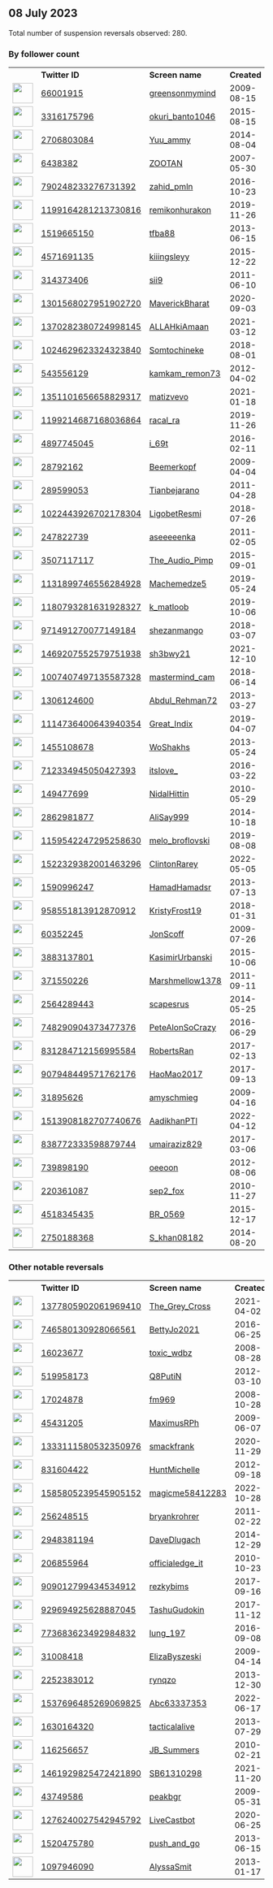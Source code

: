 
## 08 July 2023
Total number of suspension reversals observed: 280.

### By follower count
<table><tr><th></th><th align="left">Twitter ID</th><th align="left">Screen name</th>
<th align="left">Created</th><th align="left">Status</th><th align="left">Suspended</th><th align="left">Followers</th>
<tr><td><a href="https://pbs.twimg.com/profile_images/1331146717656457216/-M2JIbyX_normal.jpg"><img src="https://pbs.twimg.com/profile_images/1331146717656457216/-M2JIbyX_normal.jpg" width="40px" height="40px" align="center"/></a></td><td><a href="https://twitter.com/intent/user?user_id=66001915">66001915</a></td><td><a href="https://twitter.com/greensonmymind">greensonmymind</a></td><td>2009-08-15</td><td align="center"></td><td>2023-01-23</td><td>126254</td></tr>
<tr><td><a href="https://pbs.twimg.com/profile_images/1637952968145395713/JFQJrtBW_normal.jpg"><img src="https://pbs.twimg.com/profile_images/1637952968145395713/JFQJrtBW_normal.jpg" width="40px" height="40px" align="center"/></a></td><td><a href="https://twitter.com/intent/user?user_id=3316175796">3316175796</a></td><td><a href="https://twitter.com/okuri_banto1046">okuri_banto1046</a></td><td>2015-08-15</td><td align="center"></td><td>2023-02-03</td><td>57886</td></tr>
<tr><td><a href="https://pbs.twimg.com/profile_images/1278291692932624384/LEEbcEJZ_normal.jpg"><img src="https://pbs.twimg.com/profile_images/1278291692932624384/LEEbcEJZ_normal.jpg" width="40px" height="40px" align="center"/></a></td><td><a href="https://twitter.com/intent/user?user_id=2706803084">2706803084</a></td><td><a href="https://twitter.com/Yuu_ammy">Yuu_ammy</a></td><td>2014-08-04</td><td align="center"></td><td>2023-02-08</td><td>53492</td></tr>
<tr><td><a href="https://pbs.twimg.com/profile_images/991927104479547392/s28Hkp4H_normal.jpg"><img src="https://pbs.twimg.com/profile_images/991927104479547392/s28Hkp4H_normal.jpg" width="40px" height="40px" align="center"/></a></td><td><a href="https://twitter.com/intent/user?user_id=6438382">6438382</a></td><td><a href="https://twitter.com/ZOOTAN">ZOOTAN</a></td><td>2007-05-30</td><td align="center"></td><td>2023-02-03</td><td>50472</td></tr>
<tr><td><a href="https://pbs.twimg.com/profile_images/1679704001439465472/xk94UyNJ_normal.jpg"><img src="https://pbs.twimg.com/profile_images/1679704001439465472/xk94UyNJ_normal.jpg" width="40px" height="40px" align="center"/></a></td><td><a href="https://twitter.com/intent/user?user_id=790248233276731392">790248233276731392</a></td><td><a href="https://twitter.com/zahid_pmln">zahid_pmln</a></td><td>2016-10-23</td><td align="center"></td><td>2023-01-19</td><td>48681</td></tr>
<tr><td><a href="https://pbs.twimg.com/profile_images/1673524418532745216/mZyLNgQW_normal.jpg"><img src="https://pbs.twimg.com/profile_images/1673524418532745216/mZyLNgQW_normal.jpg" width="40px" height="40px" align="center"/></a></td><td><a href="https://twitter.com/intent/user?user_id=1199164281213730816">1199164281213730816</a></td><td><a href="https://twitter.com/remikonhurakon">remikonhurakon</a></td><td>2019-11-26</td><td align="center"></td><td>2023-06-11</td><td>40400</td></tr>
<tr><td><a href="https://pbs.twimg.com/profile_images/1666672723639033856/DXU9DjhO_normal.jpg"><img src="https://pbs.twimg.com/profile_images/1666672723639033856/DXU9DjhO_normal.jpg" width="40px" height="40px" align="center"/></a></td><td><a href="https://twitter.com/intent/user?user_id=1519665150">1519665150</a></td><td><a href="https://twitter.com/tfba88">tfba88</a></td><td>2013-06-15</td><td align="center"></td><td>2022-08-20</td><td>34065</td></tr>
<tr><td><a href="https://pbs.twimg.com/profile_images/1678405120248143875/4ptk8h0g_normal.jpg"><img src="https://pbs.twimg.com/profile_images/1678405120248143875/4ptk8h0g_normal.jpg" width="40px" height="40px" align="center"/></a></td><td><a href="https://twitter.com/intent/user?user_id=4571691135">4571691135</a></td><td><a href="https://twitter.com/kiiingsleyy">kiiingsleyy</a></td><td>2015-12-22</td><td align="center"></td><td></td><td>29661</td></tr>
<tr><td><a href="https://pbs.twimg.com/profile_images/1673631441165459456/nye7JSF8_normal.jpg"><img src="https://pbs.twimg.com/profile_images/1673631441165459456/nye7JSF8_normal.jpg" width="40px" height="40px" align="center"/></a></td><td><a href="https://twitter.com/intent/user?user_id=314373406">314373406</a></td><td><a href="https://twitter.com/sii9">sii9</a></td><td>2011-06-10</td><td align="center"></td><td>2022-10-07</td><td>28930</td></tr>
<tr><td><a href="https://pbs.twimg.com/profile_images/1444639981083918346/fO0zXWGZ_normal.jpg"><img src="https://pbs.twimg.com/profile_images/1444639981083918346/fO0zXWGZ_normal.jpg" width="40px" height="40px" align="center"/></a></td><td><a href="https://twitter.com/intent/user?user_id=1301568027951902720">1301568027951902720</a></td><td><a href="https://twitter.com/MaverickBharat">MaverickBharat</a></td><td>2020-09-03</td><td align="center"></td><td></td><td>25130</td></tr>
<tr><td><a href="https://pbs.twimg.com/profile_images/1675476457592610820/g-wnjaky_normal.jpg"><img src="https://pbs.twimg.com/profile_images/1675476457592610820/g-wnjaky_normal.jpg" width="40px" height="40px" align="center"/></a></td><td><a href="https://twitter.com/intent/user?user_id=1370282380724998145">1370282380724998145</a></td><td><a href="https://twitter.com/ALLAHkiAmaan">ALLAHkiAmaan</a></td><td>2021-03-12</td><td align="center"></td><td>2023-01-19</td><td>23299</td></tr>
<tr><td><a href="https://pbs.twimg.com/profile_images/1667963533592592386/C6o1Q9Il_normal.jpg"><img src="https://pbs.twimg.com/profile_images/1667963533592592386/C6o1Q9Il_normal.jpg" width="40px" height="40px" align="center"/></a></td><td><a href="https://twitter.com/intent/user?user_id=1024629623324323840">1024629623324323840</a></td><td><a href="https://twitter.com/Somtochineke">Somtochineke</a></td><td>2018-08-01</td><td align="center"></td><td>2022-06-12</td><td>21632</td></tr>
<tr><td><a href="https://pbs.twimg.com/profile_images/1623477702165692417/uzYSmo4j_normal.jpg"><img src="https://pbs.twimg.com/profile_images/1623477702165692417/uzYSmo4j_normal.jpg" width="40px" height="40px" align="center"/></a></td><td><a href="https://twitter.com/intent/user?user_id=543556129">543556129</a></td><td><a href="https://twitter.com/kamkam_remon73">kamkam_remon73</a></td><td>2012-04-02</td><td align="center"></td><td>2022-08-26</td><td>15766</td></tr>
<tr><td><a href="https://pbs.twimg.com/profile_images/1676090212978421760/tRHxxhkF_normal.jpg"><img src="https://pbs.twimg.com/profile_images/1676090212978421760/tRHxxhkF_normal.jpg" width="40px" height="40px" align="center"/></a></td><td><a href="https://twitter.com/intent/user?user_id=1351101656658829317">1351101656658829317</a></td><td><a href="https://twitter.com/matizvevo">matizvevo</a></td><td>2021-01-18</td><td align="center"></td><td>2023-05-30</td><td>15468</td></tr>
<tr><td><a href="https://pbs.twimg.com/profile_images/1590147034883174401/ii6qzvgt_normal.jpg"><img src="https://pbs.twimg.com/profile_images/1590147034883174401/ii6qzvgt_normal.jpg" width="40px" height="40px" align="center"/></a></td><td><a href="https://twitter.com/intent/user?user_id=1199214687168036864">1199214687168036864</a></td><td><a href="https://twitter.com/racal_ra">racal_ra</a></td><td>2019-11-26</td><td align="center"></td><td>2023-06-21</td><td>14457</td></tr>
<tr><td><a href="https://pbs.twimg.com/profile_images/1410279272330285065/Pk22oo7P_normal.jpg"><img src="https://pbs.twimg.com/profile_images/1410279272330285065/Pk22oo7P_normal.jpg" width="40px" height="40px" align="center"/></a></td><td><a href="https://twitter.com/intent/user?user_id=4897745045">4897745045</a></td><td><a href="https://twitter.com/i_69t">i_69t</a></td><td>2016-02-11</td><td align="center"></td><td>2023-06-22</td><td>14358</td></tr>
<tr><td><a href="https://pbs.twimg.com/profile_images/1486095407486750723/pTWGAoN4_normal.jpg"><img src="https://pbs.twimg.com/profile_images/1486095407486750723/pTWGAoN4_normal.jpg" width="40px" height="40px" align="center"/></a></td><td><a href="https://twitter.com/intent/user?user_id=28792162">28792162</a></td><td><a href="https://twitter.com/Beemerkopf">Beemerkopf</a></td><td>2009-04-04</td><td align="center"></td><td>2022-10-18</td><td>13357</td></tr>
<tr><td><a href="https://pbs.twimg.com/profile_images/1670417466911014914/DCp2bX7s_normal.jpg"><img src="https://pbs.twimg.com/profile_images/1670417466911014914/DCp2bX7s_normal.jpg" width="40px" height="40px" align="center"/></a></td><td><a href="https://twitter.com/intent/user?user_id=289599053">289599053</a></td><td><a href="https://twitter.com/Tianbejarano">Tianbejarano</a></td><td>2011-04-28</td><td align="center"></td><td>2023-07-07</td><td>13122</td></tr>
<tr><td><a href="https://pbs.twimg.com/profile_images/1669386843626799116/uXkLBxSE_normal.jpg"><img src="https://pbs.twimg.com/profile_images/1669386843626799116/uXkLBxSE_normal.jpg" width="40px" height="40px" align="center"/></a></td><td><a href="https://twitter.com/intent/user?user_id=1022443926702178304">1022443926702178304</a></td><td><a href="https://twitter.com/LigobetResmi">LigobetResmi</a></td><td>2018-07-26</td><td align="center"></td><td></td><td>13040</td></tr>
<tr><td><a href="https://pbs.twimg.com/profile_images/1332463860058644480/kalwm0Lk_normal.jpg"><img src="https://pbs.twimg.com/profile_images/1332463860058644480/kalwm0Lk_normal.jpg" width="40px" height="40px" align="center"/></a></td><td><a href="https://twitter.com/intent/user?user_id=247822739">247822739</a></td><td><a href="https://twitter.com/aseeeeenka">aseeeeenka</a></td><td>2011-02-05</td><td align="center"></td><td>2022-05-31</td><td>9364</td></tr>
<tr><td><a href="https://pbs.twimg.com/profile_images/1026146756445319169/BlVocGXb_normal.jpg"><img src="https://pbs.twimg.com/profile_images/1026146756445319169/BlVocGXb_normal.jpg" width="40px" height="40px" align="center"/></a></td><td><a href="https://twitter.com/intent/user?user_id=3507117117">3507117117</a></td><td><a href="https://twitter.com/The_Audio_Pimp">The_Audio_Pimp</a></td><td>2015-09-01</td><td align="center"></td><td>2023-06-17</td><td>8205</td></tr>
<tr><td><a href="https://pbs.twimg.com/profile_images/1138431558120103937/G9QlU1Tv_normal.jpg"><img src="https://pbs.twimg.com/profile_images/1138431558120103937/G9QlU1Tv_normal.jpg" width="40px" height="40px" align="center"/></a></td><td><a href="https://twitter.com/intent/user?user_id=1131899746556284928">1131899746556284928</a></td><td><a href="https://twitter.com/Machemedze5">Machemedze5</a></td><td>2019-05-24</td><td align="center"></td><td>2022-12-26</td><td>6598</td></tr>
<tr><td><a href="https://pbs.twimg.com/profile_images/1651525418845872128/6e8gBe5w_normal.jpg"><img src="https://pbs.twimg.com/profile_images/1651525418845872128/6e8gBe5w_normal.jpg" width="40px" height="40px" align="center"/></a></td><td><a href="https://twitter.com/intent/user?user_id=1180793281631928327">1180793281631928327</a></td><td><a href="https://twitter.com/k_matloob">k_matloob</a></td><td>2019-10-06</td><td align="center"></td><td>2023-01-21</td><td>6451</td></tr>
<tr><td><a href="https://pbs.twimg.com/profile_images/1679780408056053762/eOtnaaUS_normal.jpg"><img src="https://pbs.twimg.com/profile_images/1679780408056053762/eOtnaaUS_normal.jpg" width="40px" height="40px" align="center"/></a></td><td><a href="https://twitter.com/intent/user?user_id=971491270077149184">971491270077149184</a></td><td><a href="https://twitter.com/shezanmango">shezanmango</a></td><td>2018-03-07</td><td align="center"></td><td>2023-07-07</td><td>6332</td></tr>
<tr><td><a href="https://pbs.twimg.com/profile_images/1638309358038663168/cAx6lP4E_normal.jpg"><img src="https://pbs.twimg.com/profile_images/1638309358038663168/cAx6lP4E_normal.jpg" width="40px" height="40px" align="center"/></a></td><td><a href="https://twitter.com/intent/user?user_id=1469207552579751938">1469207552579751938</a></td><td><a href="https://twitter.com/sh3bwy21">sh3bwy21</a></td><td>2021-12-10</td><td align="center">🔒</td><td>2022-07-25</td><td>6005</td></tr>
<tr><td><a href="https://pbs.twimg.com/profile_images/1221375233799655425/P1Ndba30_normal.jpg"><img src="https://pbs.twimg.com/profile_images/1221375233799655425/P1Ndba30_normal.jpg" width="40px" height="40px" align="center"/></a></td><td><a href="https://twitter.com/intent/user?user_id=1007407497135587328">1007407497135587328</a></td><td><a href="https://twitter.com/mastermind_cam">mastermind_cam</a></td><td>2018-06-14</td><td align="center"></td><td></td><td>5248</td></tr>
<tr><td><a href="https://pbs.twimg.com/profile_images/1478733394108469249/YcEdY1lr_normal.jpg"><img src="https://pbs.twimg.com/profile_images/1478733394108469249/YcEdY1lr_normal.jpg" width="40px" height="40px" align="center"/></a></td><td><a href="https://twitter.com/intent/user?user_id=1306124600">1306124600</a></td><td><a href="https://twitter.com/Abdul_Rehman72">Abdul_Rehman72</a></td><td>2013-03-27</td><td align="center"></td><td>2023-07-07</td><td>5151</td></tr>
<tr><td><a href="https://pbs.twimg.com/profile_images/1661841127971131393/uKEjU1A9_normal.jpg"><img src="https://pbs.twimg.com/profile_images/1661841127971131393/uKEjU1A9_normal.jpg" width="40px" height="40px" align="center"/></a></td><td><a href="https://twitter.com/intent/user?user_id=1114736400643940354">1114736400643940354</a></td><td><a href="https://twitter.com/Great_Indix">Great_Indix</a></td><td>2019-04-07</td><td align="center"></td><td></td><td>5115</td></tr>
<tr><td><a href="https://pbs.twimg.com/profile_images/1179436544618307584/bvGNhEfg_normal.jpg"><img src="https://pbs.twimg.com/profile_images/1179436544618307584/bvGNhEfg_normal.jpg" width="40px" height="40px" align="center"/></a></td><td><a href="https://twitter.com/intent/user?user_id=1455108678">1455108678</a></td><td><a href="https://twitter.com/WoShakhs">WoShakhs</a></td><td>2013-05-24</td><td align="center"></td><td></td><td>4635</td></tr>
<tr><td><a href="https://pbs.twimg.com/profile_images/722085756013969408/EGLNPRGz_normal.jpg"><img src="https://pbs.twimg.com/profile_images/722085756013969408/EGLNPRGz_normal.jpg" width="40px" height="40px" align="center"/></a></td><td><a href="https://twitter.com/intent/user?user_id=712334945050427393">712334945050427393</a></td><td><a href="https://twitter.com/itsIove_">itsIove_</a></td><td>2016-03-22</td><td align="center"></td><td>2023-02-23</td><td>4231</td></tr>
<tr><td><a href="https://pbs.twimg.com/profile_images/1140267379093594112/nxsfIQwP_normal.jpg"><img src="https://pbs.twimg.com/profile_images/1140267379093594112/nxsfIQwP_normal.jpg" width="40px" height="40px" align="center"/></a></td><td><a href="https://twitter.com/intent/user?user_id=149477699">149477699</a></td><td><a href="https://twitter.com/NidalHittin">NidalHittin</a></td><td>2010-05-29</td><td align="center"></td><td></td><td>4133</td></tr>
<tr><td><a href="https://pbs.twimg.com/profile_images/1538635751407091712/g1Q7uSPZ_normal.jpg"><img src="https://pbs.twimg.com/profile_images/1538635751407091712/g1Q7uSPZ_normal.jpg" width="40px" height="40px" align="center"/></a></td><td><a href="https://twitter.com/intent/user?user_id=2862981877">2862981877</a></td><td><a href="https://twitter.com/AliSay999">AliSay999</a></td><td>2014-10-18</td><td align="center"></td><td>2023-06-01</td><td>3856</td></tr>
<tr><td><a href="https://pbs.twimg.com/profile_images/1265430441336737792/rf7529qO_normal.jpg"><img src="https://pbs.twimg.com/profile_images/1265430441336737792/rf7529qO_normal.jpg" width="40px" height="40px" align="center"/></a></td><td><a href="https://twitter.com/intent/user?user_id=1159542247295258630">1159542247295258630</a></td><td><a href="https://twitter.com/melo_broflovski">melo_broflovski</a></td><td>2019-08-08</td><td align="center"></td><td></td><td>3770</td></tr>
<tr><td><a href="https://pbs.twimg.com/profile_images/1677871906169696256/DtL5Y-eA_normal.jpg"><img src="https://pbs.twimg.com/profile_images/1677871906169696256/DtL5Y-eA_normal.jpg" width="40px" height="40px" align="center"/></a></td><td><a href="https://twitter.com/intent/user?user_id=1522329382001463296">1522329382001463296</a></td><td><a href="https://twitter.com/ClintonRarey">ClintonRarey</a></td><td>2022-05-05</td><td align="center"></td><td>2023-07-07</td><td>3647</td></tr>
<tr><td><a href="https://pbs.twimg.com/profile_images/763166918232645633/Gy66JgfM_normal.jpg"><img src="https://pbs.twimg.com/profile_images/763166918232645633/Gy66JgfM_normal.jpg" width="40px" height="40px" align="center"/></a></td><td><a href="https://twitter.com/intent/user?user_id=1590996247">1590996247</a></td><td><a href="https://twitter.com/HamadHamadsr">HamadHamadsr</a></td><td>2013-07-13</td><td align="center"></td><td>2022-11-08</td><td>3062</td></tr>
<tr><td><a href="https://pbs.twimg.com/profile_images/1177197014586511361/DS2OoNrA_normal.jpg"><img src="https://pbs.twimg.com/profile_images/1177197014586511361/DS2OoNrA_normal.jpg" width="40px" height="40px" align="center"/></a></td><td><a href="https://twitter.com/intent/user?user_id=958551813912870912">958551813912870912</a></td><td><a href="https://twitter.com/KristyFrost19">KristyFrost19</a></td><td>2018-01-31</td><td align="center"></td><td></td><td>3055</td></tr>
<tr><td><a href="https://pbs.twimg.com/profile_images/1526530290725830656/L9rOIdlR_normal.jpg"><img src="https://pbs.twimg.com/profile_images/1526530290725830656/L9rOIdlR_normal.jpg" width="40px" height="40px" align="center"/></a></td><td><a href="https://twitter.com/intent/user?user_id=60352245">60352245</a></td><td><a href="https://twitter.com/JonScoff">JonScoff</a></td><td>2009-07-26</td><td align="center"></td><td>2022-07-23</td><td>3026</td></tr>
<tr><td><a href="https://pbs.twimg.com/profile_images/1280336191309721601/L_R6vew6_normal.jpg"><img src="https://pbs.twimg.com/profile_images/1280336191309721601/L_R6vew6_normal.jpg" width="40px" height="40px" align="center"/></a></td><td><a href="https://twitter.com/intent/user?user_id=3883137801">3883137801</a></td><td><a href="https://twitter.com/KasimirUrbanski">KasimirUrbanski</a></td><td>2015-10-06</td><td align="center"></td><td>2023-06-29</td><td>3004</td></tr>
<tr><td><a href="https://pbs.twimg.com/profile_images/1564226589361147904/Vkywe3cX_normal.jpg"><img src="https://pbs.twimg.com/profile_images/1564226589361147904/Vkywe3cX_normal.jpg" width="40px" height="40px" align="center"/></a></td><td><a href="https://twitter.com/intent/user?user_id=371550226">371550226</a></td><td><a href="https://twitter.com/Marshmellow1378">Marshmellow1378</a></td><td>2011-09-11</td><td align="center"></td><td>2023-05-21</td><td>2950</td></tr>
<tr><td><a href="https://pbs.twimg.com/profile_images/965416172584775680/5rh4O9jJ_normal.jpg"><img src="https://pbs.twimg.com/profile_images/965416172584775680/5rh4O9jJ_normal.jpg" width="40px" height="40px" align="center"/></a></td><td><a href="https://twitter.com/intent/user?user_id=2564289443">2564289443</a></td><td><a href="https://twitter.com/scapesrus">scapesrus</a></td><td>2014-05-25</td><td align="center"></td><td></td><td>2929</td></tr>
<tr><td><a href="https://pbs.twimg.com/profile_images/1337233508201361410/yWdr4Zox_normal.jpg"><img src="https://pbs.twimg.com/profile_images/1337233508201361410/yWdr4Zox_normal.jpg" width="40px" height="40px" align="center"/></a></td><td><a href="https://twitter.com/intent/user?user_id=748290904373477376">748290904373477376</a></td><td><a href="https://twitter.com/PeteAlonSoCrazy">PeteAlonSoCrazy</a></td><td>2016-06-29</td><td align="center"></td><td>2023-05-28</td><td>2819</td></tr>
<tr><td><a href="https://pbs.twimg.com/profile_images/1252315069813145601/EMzcdBYI_normal.jpg"><img src="https://pbs.twimg.com/profile_images/1252315069813145601/EMzcdBYI_normal.jpg" width="40px" height="40px" align="center"/></a></td><td><a href="https://twitter.com/intent/user?user_id=831284712156995584">831284712156995584</a></td><td><a href="https://twitter.com/RobertsRan">RobertsRan</a></td><td>2017-02-13</td><td align="center"></td><td>2023-01-15</td><td>2669</td></tr>
<tr><td><a href="https://pbs.twimg.com/profile_images/907951754817437696/_O9fBi2k_normal.jpg"><img src="https://pbs.twimg.com/profile_images/907951754817437696/_O9fBi2k_normal.jpg" width="40px" height="40px" align="center"/></a></td><td><a href="https://twitter.com/intent/user?user_id=907948449571762176">907948449571762176</a></td><td><a href="https://twitter.com/HaoMao2017">HaoMao2017</a></td><td>2017-09-13</td><td align="center"></td><td>2023-06-02</td><td>2600</td></tr>
<tr><td><a href="https://pbs.twimg.com/profile_images/823981877916672000/wMXVtA2J_normal.jpg"><img src="https://pbs.twimg.com/profile_images/823981877916672000/wMXVtA2J_normal.jpg" width="40px" height="40px" align="center"/></a></td><td><a href="https://twitter.com/intent/user?user_id=31895626">31895626</a></td><td><a href="https://twitter.com/amyschmieg">amyschmieg</a></td><td>2009-04-16</td><td align="center"></td><td>2023-05-26</td><td>2494</td></tr>
<tr><td><a href="https://pbs.twimg.com/profile_images/1673408187507122177/0UnD0K7Y_normal.jpg"><img src="https://pbs.twimg.com/profile_images/1673408187507122177/0UnD0K7Y_normal.jpg" width="40px" height="40px" align="center"/></a></td><td><a href="https://twitter.com/intent/user?user_id=1513908182707740676">1513908182707740676</a></td><td><a href="https://twitter.com/AadikhanPTl">AadikhanPTl</a></td><td>2022-04-12</td><td align="center"></td><td>2023-01-19</td><td>2466</td></tr>
<tr><td><a href="https://pbs.twimg.com/profile_images/1672096953151176707/U1R6qiF1_normal.jpg"><img src="https://pbs.twimg.com/profile_images/1672096953151176707/U1R6qiF1_normal.jpg" width="40px" height="40px" align="center"/></a></td><td><a href="https://twitter.com/intent/user?user_id=838772333598879744">838772333598879744</a></td><td><a href="https://twitter.com/umairaziz829">umairaziz829</a></td><td>2017-03-06</td><td align="center"></td><td>2023-05-28</td><td>2448</td></tr>
<tr><td><a href="https://pbs.twimg.com/profile_images/1394120894755348481/nPz9YvLZ_normal.jpg"><img src="https://pbs.twimg.com/profile_images/1394120894755348481/nPz9YvLZ_normal.jpg" width="40px" height="40px" align="center"/></a></td><td><a href="https://twitter.com/intent/user?user_id=739898190">739898190</a></td><td><a href="https://twitter.com/oeeoon">oeeoon</a></td><td>2012-08-06</td><td align="center"></td><td>2023-01-12</td><td>2410</td></tr>
<tr><td><a href="https://pbs.twimg.com/profile_images/1285269343530409984/tVPSl5E6_normal.jpg"><img src="https://pbs.twimg.com/profile_images/1285269343530409984/tVPSl5E6_normal.jpg" width="40px" height="40px" align="center"/></a></td><td><a href="https://twitter.com/intent/user?user_id=220361087">220361087</a></td><td><a href="https://twitter.com/sep2_fox">sep2_fox</a></td><td>2010-11-27</td><td align="center"></td><td>2023-01-18</td><td>2088</td></tr>
<tr><td><a href="https://pbs.twimg.com/profile_images/1526885664855318528/6lsWo7YT_normal.jpg"><img src="https://pbs.twimg.com/profile_images/1526885664855318528/6lsWo7YT_normal.jpg" width="40px" height="40px" align="center"/></a></td><td><a href="https://twitter.com/intent/user?user_id=4518345435">4518345435</a></td><td><a href="https://twitter.com/BR_0569">BR_0569</a></td><td>2015-12-17</td><td align="center"></td><td>2022-11-09</td><td>1981</td></tr>
<tr><td><a href="https://pbs.twimg.com/profile_images/1673582750576656386/tRn90mV-_normal.jpg"><img src="https://pbs.twimg.com/profile_images/1673582750576656386/tRn90mV-_normal.jpg" width="40px" height="40px" align="center"/></a></td><td><a href="https://twitter.com/intent/user?user_id=2750188368">2750188368</a></td><td><a href="https://twitter.com/S_khan08182">S_khan08182</a></td><td>2014-08-20</td><td align="center"></td><td>2023-05-29</td><td>1838</td></tr>
</table>

### Other notable reversals
<table><tr><th></th><th align="left">Twitter ID</th><th align="left">Screen name</th>
<th align="left">Created</th><th align="left">Status</th><th align="left">Suspended</th><th align="left">Followers</th>
<tr><td><a href="https://pbs.twimg.com/profile_images/1446838249767510016/cRfqdbWp_normal.jpg"><img src="https://pbs.twimg.com/profile_images/1446838249767510016/cRfqdbWp_normal.jpg" width="40px" height="40px" align="center"/></a></td><td><a href="https://twitter.com/intent/user?user_id=1377805902061969410">1377805902061969410</a></td><td><a href="https://twitter.com/The_Grey_Cross">The_Grey_Cross</a></td><td>2021-04-02</td><td align="center"></td><td>2023-07-06</td><td>565</td></tr>
<tr><td><a href="https://pbs.twimg.com/profile_images/1512592258259902468/tjS64D7y_normal.jpg"><img src="https://pbs.twimg.com/profile_images/1512592258259902468/tjS64D7y_normal.jpg" width="40px" height="40px" align="center"/></a></td><td><a href="https://twitter.com/intent/user?user_id=746580130928066561">746580130928066561</a></td><td><a href="https://twitter.com/BettyJo2021">BettyJo2021</a></td><td>2016-06-25</td><td align="center"></td><td>2023-05-17</td><td>562</td></tr>
<tr><td><a href="https://pbs.twimg.com/profile_images/1660744229482647564/g5_MK_xN_normal.jpg"><img src="https://pbs.twimg.com/profile_images/1660744229482647564/g5_MK_xN_normal.jpg" width="40px" height="40px" align="center"/></a></td><td><a href="https://twitter.com/intent/user?user_id=16023677">16023677</a></td><td><a href="https://twitter.com/toxic_wdbz">toxic_wdbz</a></td><td>2008-08-28</td><td align="center"></td><td>2023-06-20</td><td>899</td></tr>
<tr><td><a href="https://pbs.twimg.com/profile_images/1536280380617150464/nKi-2m07_normal.jpg"><img src="https://pbs.twimg.com/profile_images/1536280380617150464/nKi-2m07_normal.jpg" width="40px" height="40px" align="center"/></a></td><td><a href="https://twitter.com/intent/user?user_id=519958173">519958173</a></td><td><a href="https://twitter.com/Q8PutiN">Q8PutiN</a></td><td>2012-03-10</td><td align="center"></td><td>2023-02-07</td><td>115</td></tr>
<tr><td><a href="https://pbs.twimg.com/profile_images/1308416524588376069/QssU9oYs_normal.jpg"><img src="https://pbs.twimg.com/profile_images/1308416524588376069/QssU9oYs_normal.jpg" width="40px" height="40px" align="center"/></a></td><td><a href="https://twitter.com/intent/user?user_id=17024878">17024878</a></td><td><a href="https://twitter.com/fm969">fm969</a></td><td>2008-10-28</td><td align="center"></td><td>2023-07-07</td><td>220</td></tr>
<tr><td><a href="https://pbs.twimg.com/profile_images/254037102/Augustvacations_014_normal.jpg"><img src="https://pbs.twimg.com/profile_images/254037102/Augustvacations_014_normal.jpg" width="40px" height="40px" align="center"/></a></td><td><a href="https://twitter.com/intent/user?user_id=45431205">45431205</a></td><td><a href="https://twitter.com/MaximusRPh">MaximusRPh</a></td><td>2009-06-07</td><td align="center"></td><td>2023-06-15</td><td>29</td></tr>
<tr><td><a href="https://pbs.twimg.com/profile_images/1610416916614488065/3UV69txV_normal.jpg"><img src="https://pbs.twimg.com/profile_images/1610416916614488065/3UV69txV_normal.jpg" width="40px" height="40px" align="center"/></a></td><td><a href="https://twitter.com/intent/user?user_id=1333111580532350976">1333111580532350976</a></td><td><a href="https://twitter.com/smackfrank">smackfrank</a></td><td>2020-11-29</td><td align="center"></td><td>2023-05-28</td><td>1126</td></tr>
<tr><td><a href="https://pbs.twimg.com/profile_images/1315401552757248003/s3rwXGId_normal.jpg"><img src="https://pbs.twimg.com/profile_images/1315401552757248003/s3rwXGId_normal.jpg" width="40px" height="40px" align="center"/></a></td><td><a href="https://twitter.com/intent/user?user_id=831604422">831604422</a></td><td><a href="https://twitter.com/HuntMichelle">HuntMichelle</a></td><td>2012-09-18</td><td align="center"></td><td>2023-07-06</td><td>50</td></tr>
<tr><td><a href="https://pbs.twimg.com/profile_images/1585805440239165440/2qINpWhR_normal.jpg"><img src="https://pbs.twimg.com/profile_images/1585805440239165440/2qINpWhR_normal.jpg" width="40px" height="40px" align="center"/></a></td><td><a href="https://twitter.com/intent/user?user_id=1585805239545905152">1585805239545905152</a></td><td><a href="https://twitter.com/magicme58412283">magicme58412283</a></td><td>2022-10-28</td><td align="center"></td><td>2023-07-04</td><td>248</td></tr>
<tr><td><a href="https://pbs.twimg.com/profile_images/1611947825880760321/Boyc5DN8_normal.jpg"><img src="https://pbs.twimg.com/profile_images/1611947825880760321/Boyc5DN8_normal.jpg" width="40px" height="40px" align="center"/></a></td><td><a href="https://twitter.com/intent/user?user_id=256248515">256248515</a></td><td><a href="https://twitter.com/bryankrohrer">bryankrohrer</a></td><td>2011-02-22</td><td align="center"></td><td>2023-07-06</td><td>228</td></tr>
<tr><td><a href="https://pbs.twimg.com/profile_images/1598427067942576148/uhgJowSw_normal.jpg"><img src="https://pbs.twimg.com/profile_images/1598427067942576148/uhgJowSw_normal.jpg" width="40px" height="40px" align="center"/></a></td><td><a href="https://twitter.com/intent/user?user_id=2948381194">2948381194</a></td><td><a href="https://twitter.com/DaveDlugach">DaveDlugach</a></td><td>2014-12-29</td><td align="center"></td><td>2023-07-06</td><td>859</td></tr>
<tr><td><a href="https://pbs.twimg.com/profile_images/543171850642403328/7l0E2YmC_normal.jpeg"><img src="https://pbs.twimg.com/profile_images/543171850642403328/7l0E2YmC_normal.jpeg" width="40px" height="40px" align="center"/></a></td><td><a href="https://twitter.com/intent/user?user_id=206855964">206855964</a></td><td><a href="https://twitter.com/officialedge_it">officialedge_it</a></td><td>2010-10-23</td><td align="center"></td><td>2023-01-12</td><td>939</td></tr>
<tr><td><a href="https://pbs.twimg.com/profile_images/1665607427478392833/oQwfByDB_normal.jpg"><img src="https://pbs.twimg.com/profile_images/1665607427478392833/oQwfByDB_normal.jpg" width="40px" height="40px" align="center"/></a></td><td><a href="https://twitter.com/intent/user?user_id=909012799434534912">909012799434534912</a></td><td><a href="https://twitter.com/rezkybims">rezkybims</a></td><td>2017-09-16</td><td align="center"></td><td>2023-01-20</td><td>136</td></tr>
<tr><td><a href="https://pbs.twimg.com/profile_images/1525221189542617088/6eSnubUD_normal.jpg"><img src="https://pbs.twimg.com/profile_images/1525221189542617088/6eSnubUD_normal.jpg" width="40px" height="40px" align="center"/></a></td><td><a href="https://twitter.com/intent/user?user_id=929694925628887045">929694925628887045</a></td><td><a href="https://twitter.com/TashuGudokin">TashuGudokin</a></td><td>2017-11-12</td><td align="center"></td><td>2023-05-28</td><td>1548</td></tr>
<tr><td><a href="https://pbs.twimg.com/profile_images/1507081880952311816/wMOYJIrD_normal.png"><img src="https://pbs.twimg.com/profile_images/1507081880952311816/wMOYJIrD_normal.png" width="40px" height="40px" align="center"/></a></td><td><a href="https://twitter.com/intent/user?user_id=773683623492984832">773683623492984832</a></td><td><a href="https://twitter.com/lung_197">lung_197</a></td><td>2016-09-08</td><td align="center"></td><td>2022-05-21</td><td>92</td></tr>
<tr><td><a href="https://pbs.twimg.com/profile_images/648008126470316032/bDjtbky6_normal.jpg"><img src="https://pbs.twimg.com/profile_images/648008126470316032/bDjtbky6_normal.jpg" width="40px" height="40px" align="center"/></a></td><td><a href="https://twitter.com/intent/user?user_id=31008418">31008418</a></td><td><a href="https://twitter.com/ElizaByszeski">ElizaByszeski</a></td><td>2009-04-14</td><td align="center"></td><td>2023-06-14</td><td>184</td></tr>
<tr><td><a href="https://pbs.twimg.com/profile_images/1561021839182266371/GZn6emo8_normal.jpg"><img src="https://pbs.twimg.com/profile_images/1561021839182266371/GZn6emo8_normal.jpg" width="40px" height="40px" align="center"/></a></td><td><a href="https://twitter.com/intent/user?user_id=2252383012">2252383012</a></td><td><a href="https://twitter.com/rynqzo">rynqzo</a></td><td>2013-12-30</td><td align="center">🔒</td><td>2023-07-07</td><td>69</td></tr>
<tr><td><a href="https://pbs.twimg.com/profile_images/1538439416007385089/3hblfKB0_normal.jpg"><img src="https://pbs.twimg.com/profile_images/1538439416007385089/3hblfKB0_normal.jpg" width="40px" height="40px" align="center"/></a></td><td><a href="https://twitter.com/intent/user?user_id=1537696485269069825">1537696485269069825</a></td><td><a href="https://twitter.com/Abc63337353">Abc63337353</a></td><td>2022-06-17</td><td align="center"></td><td>2023-05-14</td><td>113</td></tr>
<tr><td><a href="https://pbs.twimg.com/profile_images/1374930614843965440/2cgY3tr0_normal.jpg"><img src="https://pbs.twimg.com/profile_images/1374930614843965440/2cgY3tr0_normal.jpg" width="40px" height="40px" align="center"/></a></td><td><a href="https://twitter.com/intent/user?user_id=1630164320">1630164320</a></td><td><a href="https://twitter.com/tacticalalive">tacticalalive</a></td><td>2013-07-29</td><td align="center"></td><td>2023-05-27</td><td>535</td></tr>
<tr><td><a href="https://pbs.twimg.com/profile_images/1083034420163026944/QIbFyGWZ_normal.jpg"><img src="https://pbs.twimg.com/profile_images/1083034420163026944/QIbFyGWZ_normal.jpg" width="40px" height="40px" align="center"/></a></td><td><a href="https://twitter.com/intent/user?user_id=116256657">116256657</a></td><td><a href="https://twitter.com/JB_Summers">JB_Summers</a></td><td>2010-02-21</td><td align="center"></td><td>2023-07-04</td><td>168</td></tr>
<tr><td><a href="https://pbs.twimg.com/profile_images/1667238510015954945/Ugp-MMr7_normal.jpg"><img src="https://pbs.twimg.com/profile_images/1667238510015954945/Ugp-MMr7_normal.jpg" width="40px" height="40px" align="center"/></a></td><td><a href="https://twitter.com/intent/user?user_id=1461929825472421890">1461929825472421890</a></td><td><a href="https://twitter.com/SB61310298">SB61310298</a></td><td>2021-11-20</td><td align="center"></td><td>2023-06-27</td><td>730</td></tr>
<tr><td><a href="https://pbs.twimg.com/profile_images/393062412/prees_normal.jpg"><img src="https://pbs.twimg.com/profile_images/393062412/prees_normal.jpg" width="40px" height="40px" align="center"/></a></td><td><a href="https://twitter.com/intent/user?user_id=43749586">43749586</a></td><td><a href="https://twitter.com/peakbgr">peakbgr</a></td><td>2009-05-31</td><td align="center"></td><td>2023-07-05</td><td>28</td></tr>
<tr><td><a href="https://pbs.twimg.com/profile_images/1637865984097910789/DXBZFC0m_normal.jpg"><img src="https://pbs.twimg.com/profile_images/1637865984097910789/DXBZFC0m_normal.jpg" width="40px" height="40px" align="center"/></a></td><td><a href="https://twitter.com/intent/user?user_id=1276240027542945792">1276240027542945792</a></td><td><a href="https://twitter.com/LiveCastbot">LiveCastbot</a></td><td>2020-06-25</td><td align="center"></td><td>2023-01-18</td><td>1493</td></tr>
<tr><td><a href="https://pbs.twimg.com/profile_images/1653941259952693251/ZYAX7M2__normal.jpg"><img src="https://pbs.twimg.com/profile_images/1653941259952693251/ZYAX7M2__normal.jpg" width="40px" height="40px" align="center"/></a></td><td><a href="https://twitter.com/intent/user?user_id=1520475780">1520475780</a></td><td><a href="https://twitter.com/push_and_go">push_and_go</a></td><td>2013-06-15</td><td align="center"></td><td>2023-05-26</td><td>55</td></tr>
<tr><td><a href="https://pbs.twimg.com/profile_images/938967337780371457/VJfSO36g_normal.jpg"><img src="https://pbs.twimg.com/profile_images/938967337780371457/VJfSO36g_normal.jpg" width="40px" height="40px" align="center"/></a></td><td><a href="https://twitter.com/intent/user?user_id=1097946090">1097946090</a></td><td><a href="https://twitter.com/AlyssaSmit">AlyssaSmit</a></td><td>2013-01-17</td><td align="center">🔒</td><td>2023-07-06</td><td>23</td></tr>
</table>
